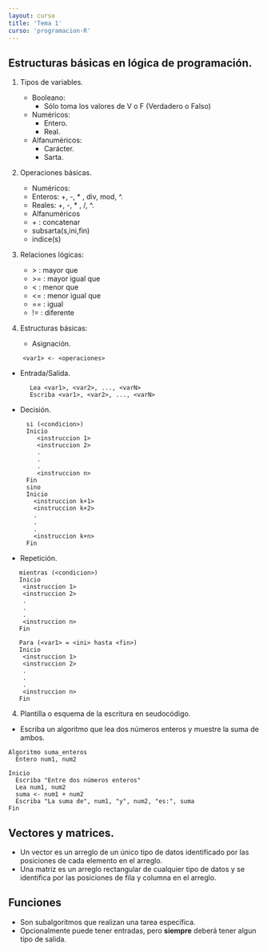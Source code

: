 ```yaml
---
layout: curso
title: 'Tema 1'
curso: 'programacion-R'
---
```



## Estructuras básicas en lógica de programación.

1. Tipos de variables.
   - Booleano:
      * Sólo toma los valores de V o F (Verdadero o Falso)
   - Numéricos:
      * Entero.
      * Real.
   - Alfanuméricos:
      * Carácter.
      * Sarta.

2. Operaciones básicas.
   - Numéricos:
    * Enteros: +, -, * , div, mod, ^.
    * Reales: +, -, * , /, ^.      
   - Alfanuméricos
    * \+ : concatenar
    * subsarta(s,ini,fin)
    * indice(s)

3. Relaciones lógicas:
    - \>  : mayor que
    - \>= : mayor igual que
    - <  : menor que
    - <= : menor igual que
    - == : igual
    - != : diferente

3. Estructuras básicas:
   - Asignación.

```   
    <var1> <- <operaciones>
```      
   - Entrada/Salida.

```   
      Lea <var1>, <var2>, ..., <varN>
      Escriba <var1>, <var2>, ..., <varN>
```      
   - Decisión.

```   
     si (<condicion>)
     Inicio
        <instruccion 1>
        <instruccion 2>
        .
        .
        .
        <instruccion n>                
     Fin
     sino
     Inicio
       <instruccion k+1>
       <instruccion k+2>
       .
       .
       .
       <instruccion k+n>                      
     Fin       
```      

   - Repetición.

```   
   mientras (<condicion>)
   Inicio
    <instruccion 1>
    <instruccion 2>
    .
    .
    .
    <instruccion n>                   
   Fin
```   

```
   Para (<var1> = <ini> hasta <fin>)
   Inicio
    <instruccion 1>
    <instruccion 2>
    .
    .
    .
    <instruccion n>                   
   Fin
```   
4. Plantilla o esquema de la escritura en seudocódigo.

  - Escriba un algoritmo que lea dos números enteros y
    muestre la suma de ambos.

```
Algoritmo suma_enteros
  Entero num1, num2

Inicio
  Escriba "Entre dos números enteros"
  Lea num1, num2
  suma <- num1 + num2
  Escriba "La suma de", num1, "y", num2, "es:", suma
Fin   
```

## Vectores y matrices.

 - Un vector es un arreglo de un único tipo de datos identificado
   por las posiciones de cada elemento en el arreglo.
 - Una matriz es un arreglo rectangular de cualquier tipo de datos y
   se identifica por las posiciones de fila y columna en el arreglo.

## Funciones

- Son subalgoritmos que realizan una tarea específica.
- Opcionalmente puede tener entradas, pero **siempre** deberá tener
  algun tipo de salida.
